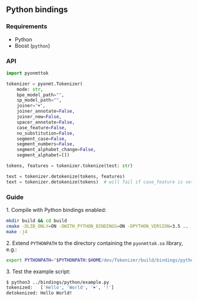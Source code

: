 ## Python bindings

### Requirements

* Python
* Boost (`python`)

### API

```python
import pyonmttok

tokenizer = pyonmt.Tokenizer(
    mode: str,
    bpe_model_path="",
    sp_model_path="",
    joiner="￭",
    joiner_annotate=False,
    joiner_new=False,
    spacer_annotate=False,
    case_feature=False,
    no_substitution=False,
    segment_case=False,
    segment_numbers=False,
    segment_alphabet_change=False,
    segment_alphabet=[])

tokens, features = tokenizer.tokenize(test: str)

text = tokenizer.detokenize(tokens, features)
text = tokenizer.detokenize(tokens)  # will fail if case_feature is set.
```

### Guide

1\. Compile with Python bindings enabled:

```bash
mkdir build && cd build
cmake -DLIB_ONLY=ON -DWITH_PYTHON_BINDINGS=ON -DPYTHON_VERSION=3.5 ..
make -j4
```

2\. Extend `PYTHONPATH` to the directory containing the `pyonmttok.so` library, e.g.:

```bash
export PYTHONPATH="$PYTHONPATH:$HOME/dev/Tokenizer/build/bindings/python"
```

3\. Test the example script:

```bash
$ python3 ../bindings/python/example.py
tokenized:   ['Hello', 'World', '￭', '!']
detokenized: Hello World!
```
